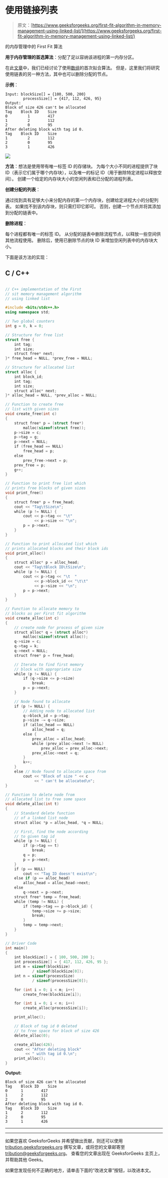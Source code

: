 # 使用链接列表

> 原文：[https://www.geeksforgeeks.org/first-fit-algorithm-in-memory-management-using-linked-list/](https://www.geeksforgeeks.org/first-fit-algorithm-in-memory-management-using-linked-list/)

的内存管理中的 First Fit 算法

**用于内存管理的首选算法**：分配了足以容纳该进程的第一内存分区。

在此[文章](https://www.geeksforgeeks.org/program-first-fit-algorithm-memory-management/?ref=rp)中，我们已经讨论了使用[数组](https://www.geeksforgeeks.org/introduction-to-arrays/)的首次拟合算法。 但是，这里我们将研究使用链表的另一种方法，其中也可以删除分配的节点。

**示例**：

```
Input: blockSize[] = {100, 500, 200}
        processSize[] = {417, 112, 426, 95} 
Output:
Block of size 426 can't be allocated
Tag    Block ID    Size
0         1        417
1         2        112
2         0        95
After deleting block with tag id 0.
Tag    Block ID    Size
1         2        112
2         0        95
3         1        426

```

![](img/95bf5b2d33712a78e257b389241d0d67.png)

**方法**：想法是使用带有唯一标签 ID 的存储块。 为每个大小不同的进程提供了块 ID（表示它们属于哪个内存块），以及唯一的标记 ID（用于删除特定进程以释放空间）。 创建一个给定的内存块大小的空闲列表和已分配的进程列表。

**创建分配的列表**：

通过找到具有足够大小来分配内存的第一个内存块，创建给定进程大小的分配列表。 如果找不到该内存块，则只需打印它即可。 否则，创建一个节点并将其添加到分配的链表中。

**删除进程**：

每个进程都有唯一的标签 ID。 从分配的链表中删除流程节点，以释放一些空间供其他流程使用。 删除后，使用已删除节点的块 ID 来增加空闲列表中的内存块大小。

下面是该方法的实现：

## C / C++

```cpp

// C++ implementation of the First 
// sit memory management algorithm 
// using linked list 

#include <bits/stdc++.h> 
using namespace std; 

// Two global counters 
int g = 0, k = 0; 

// Structure for free list 
struct free { 
    int tag; 
    int size; 
    struct free* next; 
}* free_head = NULL, *prev_free = NULL; 

// Structure for allocated list 
struct alloc { 
    int block_id; 
    int tag; 
    int size; 
    struct alloc* next; 
}* alloc_head = NULL, *prev_alloc = NULL; 

// Function to create free 
// list with given sizes 
void create_free(int c) 
{ 
    struct free* p = (struct free*) 
        malloc(sizeof(struct free)); 
    p->size = c; 
    p->tag = g; 
    p->next = NULL; 
    if (free_head == NULL) 
        free_head = p; 
    else
        prev_free->next = p; 
    prev_free = p; 
    g++; 
} 

// Function to print free list which 
// prints free blocks of given sizes 
void print_free() 
{ 
    struct free* p = free_head; 
    cout << "Tag\tSize\n"; 
    while (p != NULL) { 
        cout << p->tag << "\t"
             << p->size << "\n"; 
        p = p->next; 
    } 
} 

// Function to print allocated list which 
// prints allocated blocks and their block ids 
void print_alloc() 
{ 
    struct alloc* p = alloc_head; 
    cout << "Tag\tBlock ID\tSize\n"; 
    while (p != NULL) { 
        cout << p->tag << "\t  "
             << p->block_id << "\t\t"
             << p->size << "\n"; 
        p = p->next; 
    } 
} 

// Function to allocate memory to 
// blocks as per First fit algorithm 
void create_alloc(int c) 
{ 
    // create node for process of given size 
    struct alloc* q = (struct alloc*) 
        malloc(sizeof(struct alloc)); 
    q->size = c; 
    q->tag = k; 
    q->next = NULL; 
    struct free* p = free_head; 

    // Iterate to find first memory 
    // block with appropriate size 
    while (p != NULL) { 
        if (q->size <= p->size) 
            break; 
        p = p->next; 
    } 

    // Node found to allocate 
    if (p != NULL) { 
        // Adding node to allocated list 
        q->block_id = p->tag; 
        p->size -= q->size; 
        if (alloc_head == NULL) 
            alloc_head = q; 
        else { 
            prev_alloc = alloc_head; 
            while (prev_alloc->next != NULL) 
                prev_alloc = prev_alloc->next; 
            prev_alloc->next = q; 
        } 
        k++; 
    } 
    else // Node found to allocate space from 
        cout << "Block of size " << c 
             << " can't be allocated\n"; 
} 

// Function to delete node from 
// allocated list to free some space 
void delete_alloc(int t) 
{ 
    // Standard delete function 
    // of a linked list node 
    struct alloc *p = alloc_head, *q = NULL; 

    // First, find the node according 
    // to given tag id 
    while (p != NULL) { 
        if (p->tag == t) 
            break; 
        q = p; 
        p = p->next; 
    } 
    if (p == NULL) 
        cout << "Tag ID doesn't exist\n"; 
    else if (p == alloc_head) 
        alloc_head = alloc_head->next; 
    else
        q->next = p->next; 
    struct free* temp = free_head; 
    while (temp != NULL) { 
        if (temp->tag == p->block_id) { 
            temp->size += p->size; 
            break; 
        } 
        temp = temp->next; 
    } 
} 

// Driver Code 
int main() 
{ 
    int blockSize[] = { 100, 500, 200 }; 
    int processSize[] = { 417, 112, 426, 95 }; 
    int m = sizeof(blockSize) 
            / sizeof(blockSize[0]); 
    int n = sizeof(processSize) 
            / sizeof(processSize[0]); 

    for (int i = 0; i < m; i++) 
        create_free(blockSize[i]); 

    for (int i = 0; i < n; i++) 
        create_alloc(processSize[i]); 

    print_alloc(); 

    // Block of tag id 0 deleted 
    // to free space for block of size 426 
    delete_alloc(0); 

    create_alloc(426); 
    cout << "After deleting block"
         << " with tag id 0.\n"; 
    print_alloc(); 
} 

```

**Output:**

```
Block of size 426 can't be allocated
Tag    Block ID    Size
0      1        417
1      2        112
2      0        95
After deleting block with tag id 0.
Tag    Block ID    Size
1      2        112
2      0        95
3      1        426

```



* * *

* * *

如果您喜欢 GeeksforGeeks 并希望做出贡献，则还可以使用 [tribution.geeksforgeeks.org](https://contribute.geeksforgeeks.org/) 撰写文章，或将您的文章邮寄至 tribution@geeksforgeeks.org。 查看您的文章出现在 GeeksforGeeks 主页上，并帮助其他 Geeks。

如果您发现任何不正确的地方，请单击下面的“改进文章”按钮，以改进本文。